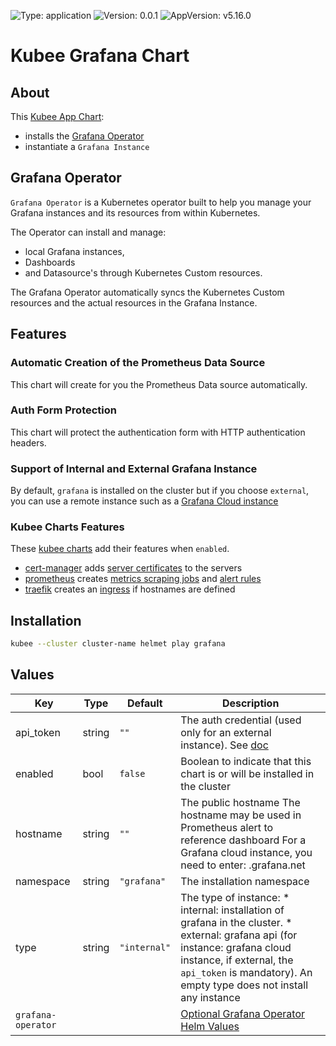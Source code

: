 

[//]: # (README.md generated by gotmpl. DO NOT EDIT.)

![Type: application](https://img.shields.io/badge/Type-application-informational?style=flat-square) ![Version: 0.0.1](https://img.shields.io/badge/Version-0.0.1-informational?style=flat-square) ![AppVersion: v5.16.0](https://img.shields.io/badge/AppVersion-v5.16.0-informational?style=flat-square)

# Kubee Grafana Chart

## About

This [Kubee App Chart](https://github.com/EraldyHq/kubee/blob/main/docs/site/app-chart.md):
* installs the [Grafana Operator](#grafana-operator)
* instantiate a `Grafana Instance`

## Grafana Operator

`Grafana Operator` is a Kubernetes operator built to help you manage your Grafana instances and its resources from within Kubernetes.

The Operator can install and manage:
* local Grafana instances,
* Dashboards
* and Datasource's through Kubernetes Custom resources.

The Grafana Operator automatically syncs the Kubernetes Custom resources and the actual resources in the Grafana Instance.

## Features

### Automatic Creation of the Prometheus Data Source

This chart will create for you the Prometheus Data source automatically.

### Auth Form Protection

This chart will protect the authentication form with HTTP authentication headers.

### Support of Internal and External Grafana Instance

By default, `grafana` is installed on the cluster but if you choose `external`, you
can use a remote instance such as a [Grafana Cloud instance](https://grafana.com/docs/grafana-cloud/developer-resources/infrastructure-as-code/grafana-operator/operator-dashboards-folders-datasources/#grafana-operator-setup)

### Kubee Charts Features

  These [kubee charts](https://github.com/EraldyHq/kubee/blob/main/docs/site/kubee-helmet-chart.md) add their features when `enabled`.

* [cert-manager](https://github.com/EraldyHq/kubee/blob/main/charts/cert-manager/README.md) adds [server certificates](https://cert-manager.io/docs/usage/certificate/) to the servers
* [prometheus](https://github.com/EraldyHq/kubee/blob/main/charts/prometheus/README.md) creates [metrics scraping jobs](https://prometheus.io/docs/concepts/jobs_instances/) and [alert rules](https://prometheus.io/docs/prometheus/latest/configuration/alerting_rules/)
* [traefik](https://github.com/EraldyHq/kubee/blob/main/charts/traefik/README.md) creates an [ingress](https://kubernetes.io/docs/concepts/services-networking/ingress/) if hostnames are defined

## Installation

```bash
kubee --cluster cluster-name helmet play grafana
```

## Values

| Key | Type | Default | Description |
|-----|------|---------|-------------|
| api_token | string | `""` | The auth credential (used only for an external instance). See [doc](https://grafana.com/docs/grafana-cloud/developer-resources/infrastructure-as-code/grafana-operator/operator-dashboards-folders-datasources/#grafana-operator-setup) |
| enabled | bool | `false` | Boolean to indicate that this chart is or will be installed in the cluster |
| hostname | string | `""` | The public hostname The hostname may be used in Prometheus alert to reference dashboard For a Grafana cloud instance, you need to enter: <Grafana-cloud-stack-name>.grafana.net |
| namespace | string | `"grafana"` | The installation namespace |
| type | string | `"internal"` | The type of instance: * internal: installation of grafana in the cluster. * external: grafana api (for instance: grafana cloud instance, if external, the `api_token` is mandatory). An empty type does not install any instance |
| `grafana-operator` | | | [Optional Grafana Operator Helm Values](https://github.com/grafana/grafana-operator/blob/v5.16.0/deploy/helm/grafana-operator/values.yaml)

